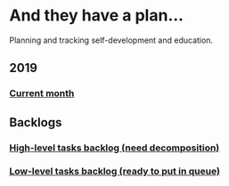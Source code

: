 # And they have a plan...
Planning and tracking self-development and education.

## 2019
### [Current month](2019/June.md)

## Backlogs
### [High-level tasks backlog (need decomposition)](backlog/high_level_tasks.md)
### [Low-level tasks backlog (ready to put in queue)](backlog/low_level_tasks.md)